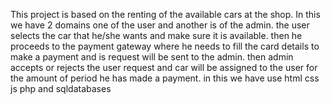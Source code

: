 This project is based on the renting of the available cars at the shop. In this we have 2 domains one of the user and another is of the admin.
the user selects the car that he/she wants and make sure it is available. then he proceeds to the payment gateway where he needs to fill the card details to make a payment and is request will be sent to the admin.
then admin accepts or rejects the user request and car will be assigned to the user for the amount of period he has made a payment.
in this we have use html css js php and sqldatabases
